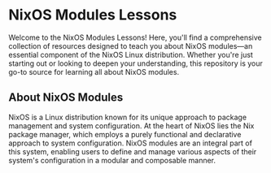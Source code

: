 # NixOS Modules Lessons

Welcome to the NixOS Modules Lessons!
Here, you'll find a comprehensive collection of resources designed to teach you about NixOS modules—an essential component of the NixOS Linux distribution.
Whether you're just starting out or looking to deepen your understanding, this repository is your go-to source for learning all about NixOS modules.

## About NixOS Modules

NixOS is a Linux distribution known for its unique approach to package management and system configuration.
At the heart of NixOS lies the Nix package manager, which employs a purely functional and declarative approach to system configuration.
NixOS modules are an integral part of this system, enabling users to define and manage various aspects of their system's configuration in a modular and composable manner.

